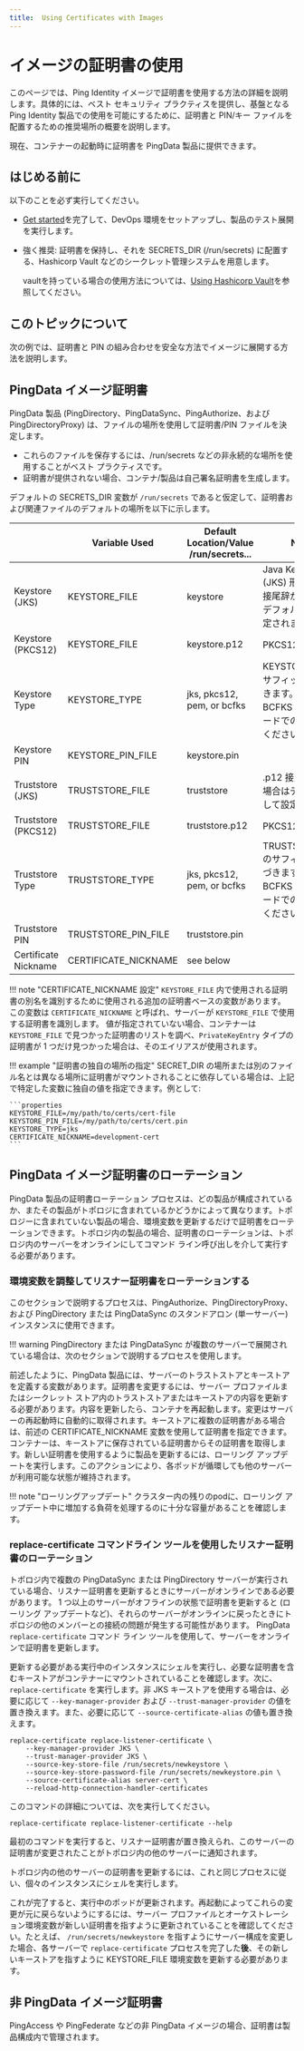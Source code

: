 ```yaml
---
title:  Using Certificates with Images
---
```

<!--
# Using Certificates with Images

This page provides details for using certificates with the Ping Identity images. Specifically, it outlines the preferred locations to place the certificate and PIN/key files to provide best security practices and enable use by the underlying Ping Identity product.

Currently, certificates can be provided to the PingData products when the containers are started.
-->

# イメージの証明書の使用

このページでは、Ping Identity イメージで証明書を使用する方法の詳細を説明します。具体的には、ベスト セキュリティ プラクティスを提供し、基盤となる Ping Identity 製品での使用を可能にするために、証明書と PIN/キー ファイルを配置するための推奨場所の概要を説明します。

現在、コンテナーの起動時に証明書を PingData 製品に提供できます。

<!--
## Before you begin

You must:

* Complete [Get started](../get-started/introduction.md) to set up your DevOps environment and run a test deployment of the products.
* Strongly recommended: Have a secrets management system, such as Hashicorp Vault, that holds your certificate and places them into your SECRETS_DIR (/run/secrets).

  For information on using a vault, if you have one, see [Using Hashicorp Vault](../how-to/usingVault.md).
-->

## はじめる前に

以下のことを必ず実行してください。

- [Get started](../get-started/introduction.md)を完了して、DevOps 環境をセットアップし、製品のテスト展開を実行します。
- 強く推奨: 証明書を保持し、それを SECRETS_DIR (/run/secrets) に配置する、Hashicorp Vault などのシークレット管理システムを用意します。

  vaultを持っている場合の使用方法については、[Using Hashicorp Vault](../how-to/usingVault.md)を参照してください。

<!--
## About this topic

The following examples explain how to deploy a certificate/PIN combination to an image in a secure way.
-->

## このトピックについて

次の例では、証明書と PIN の組み合わせを安全な方法でイメージに展開する方法を説明します。

<!--
## PingData Image Certificates

The PingData products (PingDirectory, PingDataSync, PingAuthorize, and PingDirectoryProxy) use a file location to determine certificates/PIN files:

* It is best practice to use a non-persistent location, such as /run/secrets, to store these files.
* If no certificate is provided, the container/product will generate a self-signed certificate.

The default location for certificates and associated files are listed below, assuming a default SECRETS_DIR variable of `/run/secrets`.

|                      | Variable Used        | Default Location/Value<br>/run/secrets... | Notes                                                |
| -------------------- | -------------------- | ----------------------------------------- | ---------------------------------------------------- |
| Keystore (JKS)       | KEYSTORE_FILE        | keystore                                  | Java KeyStore (JKS) Format. Set as default in absence of .p12 suffix. |
| Keystore (PKCS12)    | KEYSTORE_FILE        | keystore.p12                              | PKCS12 Format                                        |
| Keystore Type        | KEYSTORE_TYPE        | jks, pkcs12, pem, or bcfks                | Based on suffix of KEYSTORE_FILE.<br>Only use BCFKS in FIPS mode. |
| Keystore PIN         | KEYSTORE_PIN_FILE    | keystore.pin                              |                                                      |
| Truststore (JKS)     | TRUSTSTORE_FILE      | truststore                                | Set as default in absence of .p12 suffix.            |
| Truststore (PKCS12)  | TRUSTSTORE_FILE      | truststore.p12                            | PKCS12 Format                                        |
| Truststore Type      | TRUSTSTORE_TYPE      | jks, pkcs12, pem, or bcfks                | Based on suffix of TRUSTSTORE_FILE.<br>Only use BCFKS in FIPS mode. |
| Truststore PIN       | TRUSTSTORE_PIN_FILE  | truststore.pin                            |                                                      |
| Certificate Nickname | CERTIFICATE_NICKNAME | see below                                 |                                                      |

!!! note "CERTIFICATE_NICKNAME Setting"
    There is an additional certificate-based variable used to identity the certificate alias used within the `KEYSTORE_FILE`.
    That variable is called `CERTIFICATE_NICKNAME`, which identifies the certificate to use by the server in the `KEYSTORE_FILE`.
    If a value is not provided, the container will look at the list certs found in the `KEYSTORE_FILE` and if one - and only one - certificate is found of type `PrivateKeyEntry`, that alias will be used.

!!! example "Specifying your own location for a certificate"
    If you are relying on certificates to be mounted to a different locations than the SECRET_DIR location or a different filename, you can provide your own values for those variables identified above. As an example:

    ```properties
    KEYSTORE_FILE=/my/path/to/certs/cert-file
    KEYSTORE_PIN_FILE=/my/path/to/certs/cert.pin
    KEYSTORE_TYPE=jks
    CERTIFICATE_NICKNAME=development-cert
    ```
-->

## PingData イメージ証明書

PingData 製品 (PingDirectory、PingDataSync、PingAuthorize、および PingDirectoryProxy) は、ファイルの場所を使用して証明書/PIN ファイルを決定します。

- これらのファイルを保存するには、/run/secrets などの非永続的な場所を使用することがベスト プラクティスです。
- 証明書が提供されない場合、コンテナ/製品は自己署名証明書を生成します。

デフォルトの SECRETS_DIR 変数が `/run/secrets` であると仮定して、証明書および関連ファイルのデフォルトの場所を以下に示します。

|                      | Variable Used        | Default Location/Value<br>/run/secrets... | Notes                                                |
| -------------------- | -------------------- | ----------------------------------------- | ---------------------------------------------------- |
| Keystore (JKS)       | KEYSTORE_FILE        | keystore                                  | Java KeyStore (JKS) 形式。.p12 接尾辞がない場合はデフォルトとして設定されます。 |
| Keystore (PKCS12)    | KEYSTORE_FILE        | keystore.p12                              | PKCS12 形式 |
| Keystore Type        | KEYSTORE_TYPE        | jks, pkcs12, pem, or bcfks                | KEYSTORE_FILE のサフィックスに基づきます。<br />BCFKS は FIPS モードでのみ使用してください。 |
| Keystore PIN         | KEYSTORE_PIN_FILE    | keystore.pin                              |                                                      |
| Truststore (JKS)     | TRUSTSTORE_FILE      | truststore                                | .p12 接尾辞がない場合はデフォルトとして設定されます。|
| Truststore (PKCS12)  | TRUSTSTORE_FILE      | truststore.p12                            | PKCS12 形式                                        |
| Truststore Type      | TRUSTSTORE_TYPE      | jks, pkcs12, pem, or bcfks                | TRUSTSTORE_FILE のサフィックスに基づきます。<br />BCFKS は FIPS モードでのみ使用してください。 |
| Truststore PIN       | TRUSTSTORE_PIN_FILE  | truststore.pin                            |                                                      |
| Certificate Nickname | CERTIFICATE_NICKNAME | see below                                 |                                                      |

!!! note "CERTIFICATE_NICKNAME 設定"
    `KEYSTORE_FILE` 内で使用される証明書の別名を識別するために使用される追加の証明書ベースの変数があります。
    この変数は `CERTIFICATE_NICKNAME` と呼ばれ、サーバーが `KEYSTORE_FILE` で使用する証明書を識別します。
    値が指定されていない場合、コンテナーは `KEYSTORE_FILE` で見つかった証明書のリストを調べ、`PrivateKeyEntry` タイプの証明書が 1 つだけ見つかった場合は、そのエイリアスが使用されます。

!!! example "証明書の独自の場所の指定"
    SECRET_DIR の場所または別のファイル名とは異なる場所に証明書がマウントされることに依存している場合は、上記で特定した変数に独自の値を指定できます。例として:

    ```properties
    KEYSTORE_FILE=/my/path/to/certs/cert-file
    KEYSTORE_PIN_FILE=/my/path/to/certs/cert.pin
    KEYSTORE_TYPE=jks
    CERTIFICATE_NICKNAME=development-cert
    ```

<!--
## PingData image certificate rotation
The certificate rotation process for PingData products varies depending on which product is being configured and whether that product is in a topology. For products that are not in a topology, certificates can be rotated by simply updating the environment variables. For products in a topology, certificate rotation must be done via a command-line call with the servers in the topology online.
-->

## PingData イメージ証明書のローテーション

PingData 製品の証明書ローテーション プロセスは、どの製品が構成されているか、またその製品がトポロジに含まれているかどうかによって異なります。トポロジーに含まれていない製品の場合、環境変数を更新するだけで証明書をローテーションできます。トポロジ内の製品の場合、証明書のローテーションは、トポロジ内のサーバーをオンラインにしてコマンド ライン呼び出しを介して実行する必要があります。

<!--
### Rotating the listener certificate by adjusting environment variables
The process described in this section can be used for PingAuthorize, PingDirectoryProxy, and *standalone* (single-server) instances of PingDirectory or PingDataSync.

!!! warning
    If PingDirectory or PingDataSync is deployed with multiple servers, use the process described in the next section.

As mentioned above, for the PingData products there are variables defining the server truststore and keystore. To change certificates, you will need to update the contents of the truststore or keystore in your server profile or secret store. After you update the contents, restart the container. The changes will be picked up automatically when the server restarts. If you have multiple certificates in the keystore, you can use the above-mentioned CERTIFICATE_NICKNAME variable to specify the certificate. The container will pick up that certificate from those stored in the keystore. For updating the product to use the new certificates, perform a rolling update. This action ensures that other servers will remain available as each pod is cycled.

!!! note "Rolling Update"
    Verify that remaining pods in the cluster have sufficient capacity to handle the increased load during the rolling update.
-->

### 環境変数を調整してリスナー証明書をローテーションする

このセクションで説明するプロセスは、PingAuthorize、PingDirectoryProxy、および PingDirectory または PingDataSync のスタンドアロン (単一サーバー) インスタンスに使用できます。

!!! warning
    PingDirectory または PingDataSync が複数のサーバーで展開されている場合は、次のセクションで説明するプロセスを使用します。

前述したように、PingData 製品には、サーバーのトラストストアとキーストアを定義する変数があります。証明書を変更するには、サーバー プロファイルまたはシークレット ストア内のトラストストアまたはキーストアの内容を更新する必要があります。内容を更新したら、コンテナを再起動します。変更はサーバーの再起動時に自動的に取得されます。キーストアに複数の証明書がある場合は、前述の CERTIFICATE_NICKNAME 変数を使用して証明書を指定できます。コンテナーは、キーストアに保存されている証明書からその証明書を取得します。新しい証明書を使用するように製品を更新するには、ローリング アップデートを実行します。このアクションにより、各ポッドが循環しても他のサーバーが利用可能な状態が維持されます。

!!! note "ローリングアップデート"
    クラスター内の残りのpodに、ローリング アップデート中に増加する負荷を処理するのに十分な容量があることを確認します。

<!--
### Rotating the listener certificate with the replace-certificate command-line tool
If multiple PingDataSync or PingDirectory servers are running in a topology, then the servers must be online when updating the listener certificate. Updates to certificates with one or more servers offline (such as rolling updates) can lead to connection issues with the other members of the topology when those servers come back online. Use the PingData `replace-certificate` command-line tool to update certificates with the server online.

Shell into the running instance that needs to be updated, and ensure the keystore containing the needed certificate is mounted on the container. Then, run `replace-certificate`. Replace the `--key-manager-provider` and `--trust-manager-provider` values if necessary when using a non-JKS keystore, as well as the `--source-certificate-alias` value if necessary.

```
replace-certificate replace-listener-certificate \
    --key-manager-provider JKS \
    --trust-manager-provider JKS \
    --source-key-store-file /run/secrets/newkeystore \
    --source-key-store-password-file /run/secrets/newkeystore.pin \
    --source-certificate-alias server-cert \
    --reload-http-connection-handler-certificates
```

For more information on this command, run
```
replace-certificate replace-listener-certificate --help
```

Running the first command will replace the listener certificate and notify other servers in the topology that this server's certificate has changed.

To update certificates for the other servers in the topology, follow this same process, shelling into each individual instance.

Once this is done, the running pods have been updated. To ensure a restart does not undo these changes, verify that your server profile and orchestration environment variables are updated to point to the new certificates. For example, if you have modified your server configuration to point to `/run/secrets/newkeystore`, then you must update your KEYSTORE_FILE environment variable to point to that new keystore *after* you have completed the `replace-certificate` process on each server.
-->

### replace-certificate コマンドライン ツールを使用したリスナー証明書のローテーション

トポロジ内で複数の PingDataSync または PingDirectory サーバーが実行されている場合、リスナー証明書を更新するときにサーバーがオンラインである必要があります。 1 つ以上のサーバーがオフラインの状態で証明書を更新すると (ローリング アップデートなど)、それらのサーバーがオンラインに戻ったときにトポロジの他のメンバーとの接続の問題が発生する可能性があります。 PingData `replace-certificate` コマンド ライン ツールを使用して、サーバーをオンラインで証明書を更新します。

更新する必要がある実行中のインスタンスにシェルを実行し、必要な証明書を含むキーストアがコンテナーにマウントされていることを確認します。次に、`replace-certificate` を実行します。非 JKS キーストアを使用する場合は、必要に応じて `--key-manager-provider` および `--trust-manager-provider` の値を置き換えます。また、必要に応じて `--source-certificate-alias` の値も置き換えます。

```
replace-certificate replace-listener-certificate \
    --key-manager-provider JKS \
    --trust-manager-provider JKS \
    --source-key-store-file /run/secrets/newkeystore \
    --source-key-store-password-file /run/secrets/newkeystore.pin \
    --source-certificate-alias server-cert \
    --reload-http-connection-handler-certificates
```

このコマンドの詳細については、次を実行してください。

```
replace-certificate replace-listener-certificate --help
```

最初のコマンドを実行すると、リスナー証明書が置き換えられ、このサーバーの証明書が変更されたことがトポロジ内の他のサーバーに通知されます。

トポロジ内の他のサーバーの証明書を更新するには、これと同じプロセスに従い、個々のインスタンスにシェルを実行します。

これが完了すると、実行中のポッドが更新されます。再起動によってこれらの変更が元に戻らないようにするには、サーバー プロファイルとオーケストレーション環境変数が新しい証明書を指すように更新されていることを確認してください。たとえば、 `/run/secrets/newkeystore` を指すようにサーバー構成を変更した場合、各サーバーで `replace-certificate` プロセスを完了した**後**、その新しいキーストアを指すように KEYSTORE_FILE 環境変数を更新する必要があります。

<!--
## Non-PingData image certificates

For non-PingData images, such as PingAccess and PingFederate, the certificates are managed within the product configurations.
-->

## 非 PingData イメージ証明書

PingAccess や PingFederate などの非 PingData イメージの場合、証明書は製品構成内で管理されます。
